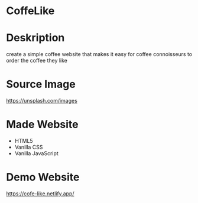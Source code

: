 # CoffeLike

# Deskription
create a simple coffee website that makes it easy for coffee connoisseurs to order the coffee they like

# Source Image
https://unsplash.com/images

# Made Website
- HTML5
- Vanilla CSS
- Vanilla JavaScript

# Demo Website
https://cofe-like.netlify.app/


